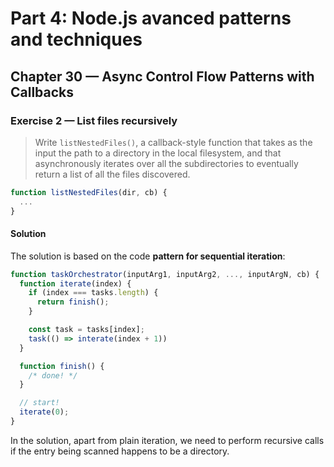 # Part 4: Node.js avanced patterns and techniques
## Chapter 30 &mdash; Async Control Flow Patterns with Callbacks
### Exercise 2 &mdash; List files recursively
> Write `listNestedFiles()`, a callback-style function that takes as the input the path to a directory in the local filesystem, and that asynchronously iterates over all the subdirectories to eventually return a list of all the files discovered.

```javascript
function listNestedFiles(dir, cb) {
  ...
}
```

#### Solution

The solution is based on the code **pattern for sequential iteration**:

```javascript
function taskOrchestrator(inputArg1, inputArg2, ..., inputArgN, cb) {
  function iterate(index) {
    if (index === tasks.length) {
      return finish();
    }

    const task = tasks[index];
    task(() => interate(index + 1))
  }

  function finish() {
    /* done! */
  }

  // start!
  iterate(0);
}
```

In the solution, apart from plain iteration, we need to perform recursive calls if the entry being scanned happens to be a directory.